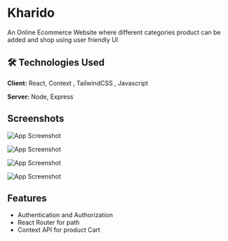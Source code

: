 
# Kharido

An Online Ecommerce Website where different categories product can be added and shop using user friendly UI 



## 🛠 Technologies Used 

**Client:** React, Context , TailwindCSS , Javascript

**Server:** Node, Express


## Screenshots

![App Screenshot](https://via.placeholder.com/468x300?text=App+Screenshot+Here)

![App Screenshot](https://via.placeholder.com/468x300?text=App+Screenshot+Here)

![App Screenshot](https://via.placeholder.com/468x300?text=App+Screenshot+Here)

![App Screenshot](https://via.placeholder.com/468x300?text=App+Screenshot+Here)


## Features

- Authentication and Authorization
- React Router for path 
- Context API for product Cart 

